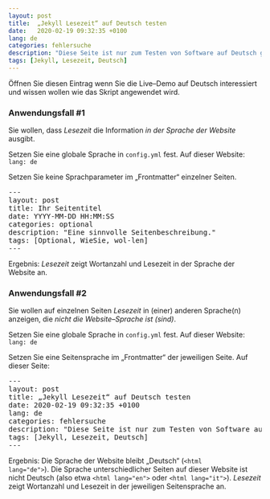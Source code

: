 ```yaml
---
layout: post
title:  „Jekyll Lesezeit“ auf Deutsch testen
date:   2020-02-19 09:32:35 +0100
lang: de
categories: fehlersuche
description: "Diese Seite ist nur zum Testen von Software auf Deutsch gedacht."
tags: [Jekyll, Lesezeit, Deutsch]
---
```

Öffnen Sie diesen Eintrag wenn Sie die Live–Demo auf Deutsch interessiert und wissen wollen wie das Skript angewendet wird.
<!--more-->

### Anwendungsfall #1

Sie wollen, dass <em>Lesezeit</em> die Information <em>in der Sprache der Website</em> ausgibt.

Setzen Sie eine globale Sprache in <code>config.yml</code> fest. Auf dieser Website: <code>lang: de</code>

Setzen Sie keine Sprachparameter im „Frontmatter“ einzelner Seiten.

<pre>
---
layout: post
title: Ihr Seitentitel
date: YYYY-MM-DD HH:MM:SS
categories: optional
description: "Eine sinnvolle Seitenbeschreibung."
tags: [Optional, WieSie, wol-len]
---
</pre>

Ergebnis: <em>Lesezeit</em> zeigt Wortanzahl und Lesezeit in der Sprache der Website an.

### Anwendungsfall #2

Sie wollen auf einzelnen Seiten <em>Lesezeit</em> in (einer) anderen Sprache(n) anzeigen, die <em>nicht die Website–Sprache ist (sind)</em>.

Setzen Sie eine globale Sprache in <code>config.yml</code> fest. Auf dieser Website: <code>lang: de</code>

Setzen Sie eine Seitensprache im „Frontmatter“ der jeweiligen Seite. Auf dieser Seite:

<pre>
---
layout: post
title: „Jekyll Lesezeit“ auf Deutsch testen
date: 2020-02-19 09:32:35 +0100
lang: de
categories: fehlersuche
description: "Diese Seite ist nur zum Testen von Software auf Deutsch gedacht."
tags: [Jekyll, Lesezeit, Deutsch]
---
</pre>

Ergebnis: Die Sprache der Website bleibt „Deutsch“ (<code>&#60;html lang=&#34;de&#34;&#62;</code>). Die Sprache unterschiedlicher Seiten auf dieser Website ist nicht Deutsch (also etwa <code>&#60;html lang=&#34;en&#34;&#62;</code> oder <code>&#60;html lang=&#34;it&#34;&#62;</code>). <em>Lesezeit</em> zeigt Wortanzahl und Lesezeit in der jeweiligen Seitensprache an.
